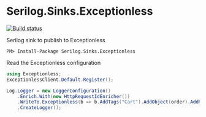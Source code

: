 Serilog.Sinks.Exceptionless
===========================

[![Build status](https://ci.appveyor.com/api/projects/status/bvmfe8muijhgkb9j?svg=true)](https://ci.appveyor.com/project/serilog/serilog-sinks-Exceptionless)

Serilog sink to publish to Exceptionless

```
PM> Install-Package Serilog.Sinks.Exceptionless
``` 

Read the Exceptionless configuration
```csharp
using Exceptionless;
ExceptionlessClient.Default.Register();
```

```csharp
Log.Logger = new LoggerConfiguration()
    .Enrich.With(new HttpRequestIdEnricher())
    .WriteTo.Exceptionless(b => b.AddTags("Cart").AddObject(order).AddRequestInfo())
    .CreateLogger();
```
